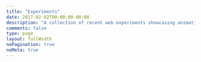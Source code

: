```yaml
---
title: "Experiments"
date: 2017-02-02T00:00:00-00:00
description: "A collection of recent web experiments showcasing animations created using three.js, WebGL and SCSS / CSS."
comments: false
type: page
layout: fullWidth
noPagination: true
noMeta: true
---
```

